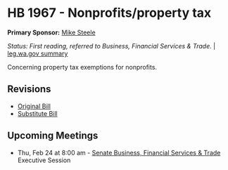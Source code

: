 # HB 1967 - Nonprofits/property tax
**Primary Sponsor:** [Mike Steele](/person/leg/mike.steele.md)

*Status: First reading, referred to Business, Financial Services & Trade.* | [leg.wa.gov summary](https://app.leg.wa.gov/billsummary?BillNumber=1967&Year=2021)

Concerning property tax exemptions for nonprofits.

## Revisions
* [Original Bill](1/)
* [Substitute Bill](S/)

## Upcoming Meetings
* Thu, Feb 24 at 8:00 am - [Senate Business, Financial Services & Trade](/senate/2021-22/BFST/) Executive Session